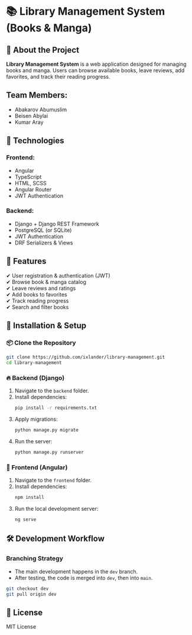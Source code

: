 # 📚 Library Management System (Books & Manga)

## 📖 About the Project
**Library Management System** is a web application designed for managing books and manga. Users can browse available books, leave reviews, add favorites, and track their reading progress.

## Team Members:
- Abakarov Abumuslim
- Beisen Abylai
- Kumar Aray

## 🔧 Technologies

### Frontend:
- Angular
- TypeScript
- HTML, SCSS
- Angular Router
- JWT Authentication

### Backend:
- Django + Django REST Framework
- PostgreSQL (or SQLite)
- JWT Authentication
- DRF Serializers & Views

## 🚀 Features
✔ User registration & authentication (JWT)  
✔ Browse book & manga catalog  
✔ Leave reviews and ratings  
✔ Add books to favorites  
✔ Track reading progress  
✔ Search and filter books  

## 🔧 Installation & Setup

### 📦 Clone the Repository
```bash
git clone https://github.com/ixlander/library-management.git
cd library-management
```

### 🔥 Backend (Django)
1. Navigate to the `backend` folder.
2. Install dependencies:
   ```bash
   pip install -r requirements.txt
   ```
3. Apply migrations:
   ```bash
   python manage.py migrate
   ```
4. Run the server:
   ```bash
   python manage.py runserver
   ```

### 🎨 Frontend (Angular)
1. Navigate to the `frontend` folder.
2. Install dependencies:
   ```bash
   npm install
   ```
3. Run the local development server:
   ```bash
   ng serve
   ```

## 🛠 Development Workflow

### Branching Strategy
- The main development happens in the `dev` branch.
- After testing, the code is merged into `dev`, then into `main`.

```bash
git checkout dev
git pull origin dev
```

## 📜 License
MIT License
